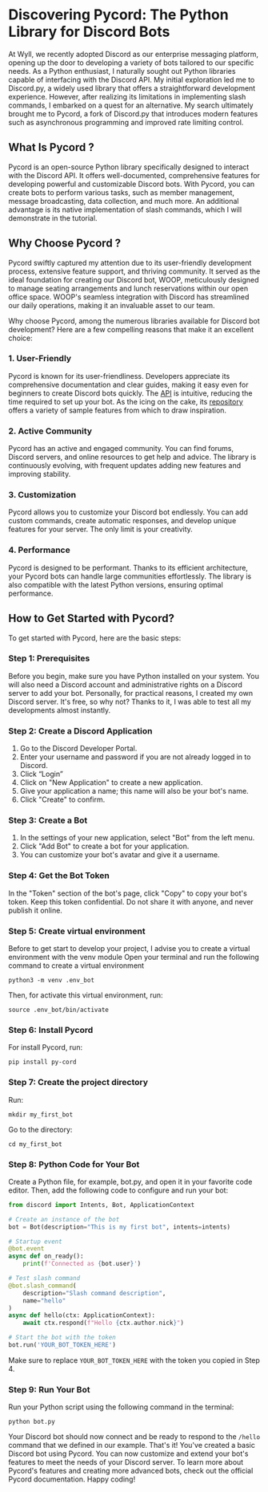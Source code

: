 # Discovering Pycord: The Python Library for Discord Bots
At Wyll, we recently adopted Discord as our enterprise messaging platform, 
opening up the door to developing a variety of bots tailored to our specific 
needs. As a Python enthusiast, I naturally sought out Python libraries capable 
of interfacing with the Discord API. My initial exploration led me to Discord.py, 
a widely used library that offers a straightforward development experience. However, 
after realizing its limitations in implementing slash commands, I embarked on a quest 
for an alternative. My search ultimately brought me to Pycord, a fork of Discord.py 
that introduces modern features such as asynchronous programming and improved rate 
limiting control.
## What Is Pycord ?
Pycord is an open-source Python library specifically designed to interact with the 
Discord API. It offers well-documented, comprehensive features for developing powerful 
and customizable Discord bots. With Pycord, you can create bots to perform various 
tasks, such as member management, message broadcasting, data collection, and much more. 
An additional advantage is its native implementation of slash commands, which I will 
demonstrate in the tutorial.
## Why Choose Pycord ?
Pycord swiftly captured my attention due to its user-friendly development process, 
extensive feature support, and thriving community. It served as the ideal foundation 
for creating our Discord bot, WOOP, meticulously designed to manage seating arrangements 
and lunch reservations within our open office space. WOOP's seamless integration with 
Discord has streamlined our daily operations, making it an invaluable asset to our team.

Why choose Pycord, among the numerous libraries available for Discord bot development? 
Here are a few compelling reasons that make it an excellent choice:
### 1. User-Friendly
Pycord is known for its user-friendliness. Developers appreciate its comprehensive 
documentation and clear guides, making it easy even for beginners to create Discord 
bots quickly. The [API](https://docs.pycord.dev/en/stable/api/index.html) is intuitive, reducing the time required to set up your bot. 
As the icing on the cake, its [repository](https://github.com/Pycord-Development/pycord/tree/v2.4.1/examples) 
offers a variety of sample features from which to draw inspiration.
### 2. Active Community
Pycord has an active and engaged community. You can find forums, Discord servers, and online 
resources to get help and advice. The library is continuously evolving, with frequent updates 
adding new features and improving stability.
### 3. Customization
Pycord allows you to customize your Discord bot endlessly. You can add custom commands, 
create automatic responses, and develop unique features for your server. The only limit is 
your creativity.
### 4. Performance
Pycord is designed to be performant. Thanks to its efficient architecture, your Pycord bots 
can handle large communities effortlessly. The library is also compatible with the latest 
Python versions, ensuring optimal performance.

## How to Get Started with Pycord?
To get started with Pycord, here are the basic steps:
### Step 1: Prerequisites
Before you begin, make sure you have Python installed on your system. You will also need a 
Discord account and administrative rights on a Discord server to add your bot. Personally, 
for practical reasons, I created my own Discord server. It's free, so why not? Thanks to it, 
I was able to test all my developments almost instantly.
### Step 2: Create a Discord Application
1. Go to the Discord Developer Portal. 
2. Enter your username and password if you are not already logged in to Discord. 
3. Click “Login”
4. Click on "New Application" to create a new application.
5. Give your application a name; this name will also be your bot's name. 
6. Click "Create" to confirm.
### Step 3: Create a Bot
1. In the settings of your new application, select "Bot" from the left menu.
2. Click "Add Bot" to create a bot for your application.
3. You can customize your bot's avatar and give it a username.
### Step 4: Get the Bot Token
In the "Token" section of the bot's page, click "Copy" to copy your bot's token. Keep this token confidential. Do not share it with anyone, and never publish it online.
### Step 5: Create virtual environment
Before to get start to develop your project, I advise you to create a virtual environment with the venv module
Open your terminal and run the following command to create a virtual environment

    python3 -m venv .env_bot

Then, for activate this virtual environment, run:

    source .env_bot/bin/activate

### Step 6: Install Pycord
For install Pycord, run: 

    pip install py-cord

### Step 7: Create the project directory
Run:

    mkdir my_first_bot

Go to the directory:

    cd my_first_bot
### Step 8: Python Code for Your Bot
Create a Python file, for example, bot.py, and open it in your favorite code editor. Then, add the following code to configure and run your bot:
```Python
from discord import Intents, Bot, ApplicationContext

# Create an instance of the bot
bot = Bot(description="This is my first bot", intents=intents)

# Startup event
@bot.event
async def on_ready():
    print(f'Connected as {bot.user}')

# Test slash command
@bot.slash_command(
    description="Slash command description",
    name="hello"
)
async def hello(ctx: ApplicationContext):
    await ctx.respond(f"Hello {ctx.author.nick}")

# Start the bot with the token
bot.run('YOUR_BOT_TOKEN_HERE')
```

Make sure to replace `YOUR_BOT_TOKEN_HERE` with the token you copied in Step 4.
### Step 9: Run Your Bot
Run your Python script using the following command in the terminal:

    python bot.py

Your Discord bot should now connect and be ready to respond to the `/hello` 
command that we defined in our example.
That's it! You've created a basic Discord bot using Pycord. 
You can now customize and extend your bot's features to meet the needs of 
your Discord server. To learn more about Pycord's features and creating more 
advanced bots, check out the official Pycord documentation. Happy coding!